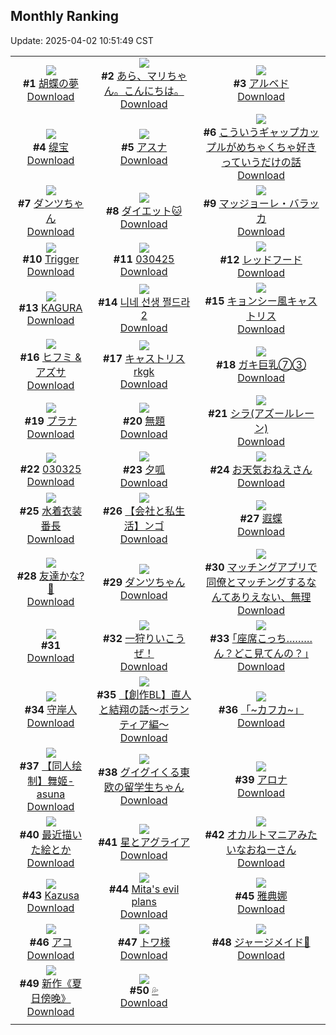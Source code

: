 ## Monthly Ranking
Update: 2025-04-02 10:51:49 CST

|      |      |      |
| :----: | :----: | :----: |
| ![](https://i.pixiv.re/c/240x480/img-master/img/2025/03/04/00/00/11/127839312_p0_master1200.jpg)<br>**#1** [胡蝶の夢](https://www.pixiv.net/artworks/127839312)<br>[Download](https://i.pixiv.re/img-original/img/2025/03/04/00/00/11/127839312_p0.png) | ![](https://i.pixiv.re/c/240x480/img-master/img/2025/03/04/15/50/25/127855661_p0_master1200.jpg)<br>**#2** [あら、マリちゃん。こんにちは。](https://www.pixiv.net/artworks/127855661)<br>[Download](https://i.pixiv.re/img-original/img/2025/03/04/15/50/25/127855661_p0.png) | ![](https://i.pixiv.re/c/240x480/img-master/img/2025/03/04/00/00/39/127839395_p0_master1200.jpg)<br>**#3** [アルベド](https://www.pixiv.net/artworks/127839395)<br>[Download](https://i.pixiv.re/img-original/img/2025/03/04/00/00/39/127839395_p0.jpg) |
| ![](https://i.pixiv.re/c/240x480/img-master/img/2025/03/04/03/53/24/127845069_p0_master1200.jpg)<br>**#4** [缇宝](https://www.pixiv.net/artworks/127845069)<br>[Download](https://i.pixiv.re/img-original/img/2025/03/04/03/53/24/127845069_p0.jpg) | ![](https://i.pixiv.re/c/240x480/img-master/img/2025/03/04/00/00/13/127839323_p0_master1200.jpg)<br>**#5** [アスナ](https://www.pixiv.net/artworks/127839323)<br>[Download](https://i.pixiv.re/img-original/img/2025/03/04/00/00/13/127839323_p0.png) | ![](https://i.pixiv.re/c/240x480/img-master/img/2025/03/04/00/02/42/127839626_p0_master1200.jpg)<br>**#6** [こういうギャップカップルがめちゃくちゃ好きっていうだけの話](https://www.pixiv.net/artworks/127839626)<br>[Download](https://i.pixiv.re/img-original/img/2025/03/04/00/02/42/127839626_p0.jpg) |
| ![](https://i.pixiv.re/c/240x480/img-master/img/2025/03/04/06/40/41/127845341_p0_master1200.jpg)<br>**#7** [ダンツちゃん](https://www.pixiv.net/artworks/127845341)<br>[Download](https://i.pixiv.re/img-original/img/2025/03/04/06/40/41/127845341_p0.png) | ![](https://i.pixiv.re/c/240x480/img-master/img/2025/03/04/18/02/29/127858539_p0_master1200.jpg)<br>**#8** [ダイエット🐱](https://www.pixiv.net/artworks/127858539)<br>[Download](https://i.pixiv.re/img-original/img/2025/03/04/18/02/29/127858539_p0.png) | ![](https://i.pixiv.re/c/240x480/img-master/img/2025/03/04/12/01/22/127851671_p0_master1200.jpg)<br>**#9** [マッジョーレ・バラッカ](https://www.pixiv.net/artworks/127851671)<br>[Download](https://i.pixiv.re/img-original/img/2025/03/04/12/01/22/127851671_p0.png) |
| ![](https://i.pixiv.re/c/240x480/img-master/img/2025/03/04/09/04/05/127849009_p0_master1200.jpg)<br>**#10** [Trigger](https://www.pixiv.net/artworks/127849009)<br>[Download](https://i.pixiv.re/img-original/img/2025/03/04/09/04/05/127849009_p0.png) | ![](https://i.pixiv.re/c/240x480/img-master/img/2025/03/04/02/00/22/127843273_p0_master1200.jpg)<br>**#11** [030425](https://www.pixiv.net/artworks/127843273)<br>[Download](https://i.pixiv.re/img-original/img/2025/03/04/02/00/22/127843273_p0.jpg) | ![](https://i.pixiv.re/c/240x480/img-master/img/2025/03/04/19/20/17/127860714_p0_master1200.jpg)<br>**#12** [レッドフード](https://www.pixiv.net/artworks/127860714)<br>[Download](https://i.pixiv.re/img-original/img/2025/03/04/19/20/17/127860714_p0.jpg) |
| ![](https://i.pixiv.re/c/240x480/img-master/img/2025/03/02/00/00/22/127766591_p0_master1200.jpg)<br>**#13** [KAGURA](https://www.pixiv.net/artworks/127766591)<br>[Download](https://i.pixiv.re/img-original/img/2025/03/02/00/00/22/127766591_p0.jpg) | ![](https://i.pixiv.re/c/240x480/img-master/img/2025/03/04/18/50/40/127859771_p0_master1200.jpg)<br>**#14** [니네 선생 쩔드라2](https://www.pixiv.net/artworks/127859771)<br>[Download](https://i.pixiv.re/img-original/img/2025/03/04/18/50/40/127859771_p0.png) | ![](https://i.pixiv.re/c/240x480/img-master/img/2025/03/04/20/08/22/127862234_p0_master1200.jpg)<br>**#15** [キョンシー風キャストリス](https://www.pixiv.net/artworks/127862234)<br>[Download](https://i.pixiv.re/img-original/img/2025/03/04/20/08/22/127862234_p0.jpg) |
| ![](https://i.pixiv.re/c/240x480/img-master/img/2025/03/04/00/00/18/127839337_p0_master1200.jpg)<br>**#16** [ヒフミ & アズサ](https://www.pixiv.net/artworks/127839337)<br>[Download](https://i.pixiv.re/img-original/img/2025/03/04/00/00/18/127839337_p0.jpg) | ![](https://i.pixiv.re/c/240x480/img-master/img/2025/03/03/00/00/56/127805461_p0_master1200.jpg)<br>**#17** [キャストリスrkgk](https://www.pixiv.net/artworks/127805461)<br>[Download](https://i.pixiv.re/img-original/img/2025/03/03/00/00/56/127805461_p0.png) | ![](https://i.pixiv.re/c/240x480/img-master/img/2025/03/03/08/00/08/127815338_p0_master1200.jpg)<br>**#18** [ガキ巨乳⑦③](https://www.pixiv.net/artworks/127815338)<br>[Download](https://i.pixiv.re/img-original/img/2025/03/03/08/00/08/127815338_p0.jpg) |
| ![](https://i.pixiv.re/c/240x480/img-master/img/2025/03/03/00/09/10/127806104_p0_master1200.jpg)<br>**#19** [プラナ](https://www.pixiv.net/artworks/127806104)<br>[Download](https://i.pixiv.re/img-original/img/2025/03/03/00/09/10/127806104_p0.jpg) | ![](https://i.pixiv.re/c/240x480/img-master/img/2025/03/02/06/25/46/127774526_p0_master1200.jpg)<br>**#20** [無題](https://www.pixiv.net/artworks/127774526)<br>[Download](https://i.pixiv.re/img-original/img/2025/03/02/06/25/46/127774526_p0.png) | ![](https://i.pixiv.re/c/240x480/img-master/img/2025/03/04/21/04/01/127864233_p0_master1200.jpg)<br>**#21** [シラ(アズールレーン)](https://www.pixiv.net/artworks/127864233)<br>[Download](https://i.pixiv.re/img-original/img/2025/03/04/21/04/01/127864233_p0.jpg) |
| ![](https://i.pixiv.re/c/240x480/img-master/img/2025/03/03/01/09/20/127808356_p0_master1200.jpg)<br>**#22** [030325](https://www.pixiv.net/artworks/127808356)<br>[Download](https://i.pixiv.re/img-original/img/2025/03/03/01/09/20/127808356_p0.jpg) | ![](https://i.pixiv.re/c/240x480/img-master/img/2025/03/05/13/17/41/127884897_p0_master1200.jpg)<br>**#23** [夕呱](https://www.pixiv.net/artworks/127884897)<br>[Download](https://i.pixiv.re/img-original/img/2025/03/05/13/17/41/127884897_p0.jpg) | ![](https://i.pixiv.re/c/240x480/img-master/img/2025/03/04/20/18/52/127862548_p0_master1200.jpg)<br>**#24** [お天気おねえさん](https://www.pixiv.net/artworks/127862548)<br>[Download](https://i.pixiv.re/img-original/img/2025/03/04/20/18/52/127862548_p0.png) |
| ![](https://i.pixiv.re/c/240x480/img-master/img/2025/03/05/00/00/29/127870918_p0_master1200.jpg)<br>**#25** [水着衣装番長](https://www.pixiv.net/artworks/127870918)<br>[Download](https://i.pixiv.re/img-original/img/2025/03/05/00/00/29/127870918_p0.jpg) | ![](https://i.pixiv.re/c/240x480/img-master/img/2025/03/04/12/00/31/127851621_p0_master1200.jpg)<br>**#26** [【会社と私生活】ンゴ](https://www.pixiv.net/artworks/127851621)<br>[Download](https://i.pixiv.re/img-original/img/2025/03/04/12/00/31/127851621_p0.jpg) | ![](https://i.pixiv.re/c/240x480/img-master/img/2025/03/04/14/27/17/127854187_p0_master1200.jpg)<br>**#27** [遐蝶](https://www.pixiv.net/artworks/127854187)<br>[Download](https://i.pixiv.re/img-original/img/2025/03/04/14/27/17/127854187_p0.png) |
| ![](https://i.pixiv.re/c/240x480/img-master/img/2025/03/04/00/00/12/127839317_p0_master1200.jpg)<br>**#28** [友達かな?🌠](https://www.pixiv.net/artworks/127839317)<br>[Download](https://i.pixiv.re/img-original/img/2025/03/04/00/00/12/127839317_p0.jpg) | ![](https://i.pixiv.re/c/240x480/img-master/img/2025/03/03/06/44/28/127811586_p0_master1200.jpg)<br>**#29** [ダンツちゃん](https://www.pixiv.net/artworks/127811586)<br>[Download](https://i.pixiv.re/img-original/img/2025/03/03/06/44/28/127811586_p0.png) | ![](https://i.pixiv.re/c/240x480/img-master/img/2025/03/04/00/45/53/127841363_p0_master1200.jpg)<br>**#30** [マッチングアプリで同僚とマッチングするなんてありえない、無理](https://www.pixiv.net/artworks/127841363)<br>[Download](https://i.pixiv.re/img-original/img/2025/03/04/00/45/53/127841363_p0.jpg) |
| ![](https://s.pximg.net/common/images/limit_unviewable_s.png)<br>**#31** [](https://www.pixiv.net/artworks/127769750)<br>[Download](https://s.pximg.net/common/images/limit_unviewable_s.png) | ![](https://i.pixiv.re/c/240x480/img-master/img/2025/03/06/20/57/16/127926691_p0_master1200.jpg)<br>**#32** [一狩りいこうぜ！](https://www.pixiv.net/artworks/127926691)<br>[Download](https://i.pixiv.re/img-original/img/2025/03/06/20/57/16/127926691_p0.jpg) | ![](https://i.pixiv.re/c/240x480/img-master/img/2025/03/03/17/10/24/127824903_p0_master1200.jpg)<br>**#33** [｢座席こっち………ん？どこ見てんの？｣](https://www.pixiv.net/artworks/127824903)<br>[Download](https://i.pixiv.re/img-original/img/2025/03/03/17/10/24/127824903_p0.jpg) |
| ![](https://i.pixiv.re/c/240x480/img-master/img/2025/03/06/08/59/15/127890572_p0_master1200.jpg)<br>**#34** [守岸人](https://www.pixiv.net/artworks/127890572)<br>[Download](https://i.pixiv.re/img-original/img/2025/03/06/08/59/15/127890572_p0.jpg) | ![](https://i.pixiv.re/c/240x480/img-master/img/2025/03/04/21/00/46/127864055_p0_master1200.jpg)<br>**#35** [【創作BL】直人と結翔の話～ボランティア編～](https://www.pixiv.net/artworks/127864055)<br>[Download](https://i.pixiv.re/img-original/img/2025/03/04/21/00/46/127864055_p0.png) | ![](https://i.pixiv.re/c/240x480/img-master/img/2025/03/04/19/45/14/127861414_p0_master1200.jpg)<br>**#36** [「~カフカ~」](https://www.pixiv.net/artworks/127861414)<br>[Download](https://i.pixiv.re/img-original/img/2025/03/04/19/45/14/127861414_p0.jpg) |
| ![](https://i.pixiv.re/c/240x480/img-master/img/2025/03/02/16/01/17/127787027_p0_master1200.jpg)<br>**#37** [【同人绘制】舞姬-asuna](https://www.pixiv.net/artworks/127787027)<br>[Download](https://i.pixiv.re/img-original/img/2025/03/02/16/01/17/127787027_p0.jpg) | ![](https://i.pixiv.re/c/240x480/img-master/img/2025/03/04/20/21/56/127862647_p0_master1200.jpg)<br>**#38** [グイグイくる東欧の留学生ちゃん](https://www.pixiv.net/artworks/127862647)<br>[Download](https://i.pixiv.re/img-original/img/2025/03/04/20/21/56/127862647_p0.jpg) | ![](https://i.pixiv.re/c/240x480/img-master/img/2025/03/05/00/18/35/127871990_p0_master1200.jpg)<br>**#39** [アロナ](https://www.pixiv.net/artworks/127871990)<br>[Download](https://i.pixiv.re/img-original/img/2025/03/05/00/18/35/127871990_p0.jpg) |
| ![](https://i.pixiv.re/c/240x480/img-master/img/2025/03/04/00/34/53/127841018_p0_master1200.jpg)<br>**#40** [最近描いた絵とか](https://www.pixiv.net/artworks/127841018)<br>[Download](https://i.pixiv.re/img-original/img/2025/03/04/00/34/53/127841018_p0.jpg) | ![](https://i.pixiv.re/c/240x480/img-master/img/2025/03/04/06/57/20/127847212_p0_master1200.jpg)<br>**#41** [星とアグライア](https://www.pixiv.net/artworks/127847212)<br>[Download](https://i.pixiv.re/img-original/img/2025/03/04/06/57/20/127847212_p0.png) | ![](https://i.pixiv.re/c/240x480/img-master/img/2025/03/04/21/05/07/127864266_p0_master1200.jpg)<br>**#42** [オカルトマニアみたいなおねーさん](https://www.pixiv.net/artworks/127864266)<br>[Download](https://i.pixiv.re/img-original/img/2025/03/04/21/05/07/127864266_p0.jpg) |
| ![](https://i.pixiv.re/c/240x480/img-master/img/2025/03/03/19/53/52/127829691_p0_master1200.jpg)<br>**#43** [Kazusa](https://www.pixiv.net/artworks/127829691)<br>[Download](https://i.pixiv.re/img-original/img/2025/03/03/19/53/52/127829691_p0.jpg) | ![](https://i.pixiv.re/c/240x480/img-master/img/2025/03/04/13/28/06/127853147_p0_master1200.jpg)<br>**#44** [Mita's evil plans](https://www.pixiv.net/artworks/127853147)<br>[Download](https://i.pixiv.re/img-original/img/2025/03/04/13/28/06/127853147_p0.jpg) | ![](https://i.pixiv.re/c/240x480/img-master/img/2025/03/03/10/30/32/127817522_p0_master1200.jpg)<br>**#45** [雅典娜](https://www.pixiv.net/artworks/127817522)<br>[Download](https://i.pixiv.re/img-original/img/2025/03/03/10/30/32/127817522_p0.jpg) |
| ![](https://i.pixiv.re/c/240x480/img-master/img/2025/03/05/18/30/01/127891530_p0_master1200.jpg)<br>**#46** [アコ](https://www.pixiv.net/artworks/127891530)<br>[Download](https://i.pixiv.re/img-original/img/2025/03/05/18/30/01/127891530_p0.jpg) | ![](https://i.pixiv.re/c/240x480/img-master/img/2025/03/04/17/33/06/127857712_p0_master1200.jpg)<br>**#47** [トワ様](https://www.pixiv.net/artworks/127857712)<br>[Download](https://i.pixiv.re/img-original/img/2025/03/04/17/33/06/127857712_p0.jpg) | ![](https://i.pixiv.re/c/240x480/img-master/img/2025/03/02/00/00/18/127766571_p0_master1200.jpg)<br>**#48** [ジャージメイド💙](https://www.pixiv.net/artworks/127766571)<br>[Download](https://i.pixiv.re/img-original/img/2025/03/02/00/00/18/127766571_p0.jpg) |
| ![](https://i.pixiv.re/c/240x480/img-master/img/2025/03/04/01/50/46/127843037_p0_master1200.jpg)<br>**#49** [新作《夏日傍晚》](https://www.pixiv.net/artworks/127843037)<br>[Download](https://i.pixiv.re/img-original/img/2025/03/04/01/50/46/127843037_p0.jpg) | ![](https://i.pixiv.re/c/240x480/img-master/img/2025/03/06/00/02/45/127903849_p0_master1200.jpg)<br>**#50** [💦](https://www.pixiv.net/artworks/127903849)<br>[Download](https://i.pixiv.re/img-original/img/2025/03/06/00/02/45/127903849_p0.png) |
|      |
